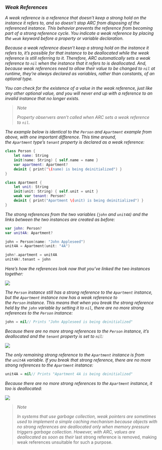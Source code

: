 ### *Weak References*

*A weak reference is a reference that doesn’t keep a strong hold on the instance it refers to, and so doesn’t stop ARC from disposing of the referenced instance. This behavior prevents the reference from becoming part of a strong reference cycle. You indicate a weak reference by placing the `weak` keyword before a property or variable declaration.*

*Because a weak reference doesn’t keep a strong hold on the instance it refers to, it’s possible for that instance to be deallocated while the weak reference is still referring to it. Therefore, ARC automatically sets a weak reference to `nil` when the instance that it refers to is deallocated. And, because weak references need to allow their value to be changed to `nil` at runtime, they’re always declared as variables, rather than constants, of an optional type.*

*You can check for the existence of a value in the weak reference, just like any other optional value, and you will never end up with a reference to an invalid instance that no longer exists.*

> *Note*
> 
> *Property observers aren’t called when ARC sets a weak reference to `nil`.*

*The example below is identical to the `Person` and `Apartment` example from above, with one important difference. This time around, the `Apartment` type’s `tenant` property is declared as a weak reference:*

```swift
class Person {
    let name: String
    init(name: String) { self.name = name }
    var apartment: Apartment?
    deinit { print("\(name) is being deinitialized") }
}

class Apartment {
    let unit: String
    init(unit: String) { self.unit = unit }
    weak var tenant: Person?
    deinit { print("Apartment \(unit) is being deinitialized") }
}
```

*The strong references from the two variables (`john` and `unit4A`) and the links between the two instances are created as before:*

```swift
var john: Person?
var unit4A: Apartment?

john = Person(name: "John Appleseed")
unit4A = Apartment(unit: "4A")

john!.apartment = unit4A
unit4A!.tenant = john
```

*Here’s how the references look now that you’ve linked the two instances together:*

*![](https://docs.swift.org/swift-book/images/weakReference01@2x.png)*

*The `Person` instance still has a strong reference to the `Apartment` instance, but the `Apartment` instance now has a weak reference to the `Person` instance. This means that when you break the strong reference held by the `john` variable by setting it to `nil`, there are no more strong references to the `Person` instance:*

```swift
john = nil// Prints "John Appleseed is being deinitialized"
```

*Because there are no more strong references to the `Person` instance, it’s deallocated and the `tenant` property is set to `nil`:*

*![](https://docs.swift.org/swift-book/images/weakReference02@2x.png)*

*The only remaining strong reference to the `Apartment` instance is from the `unit4A` variable. If you break that strong reference, there are no more strong references to the `Apartment` instance:*

```swift
unit4A = nil// Prints "Apartment 4A is being deinitialized"
```

*Because there are no more strong references to the `Apartment` instance, it too is deallocated:*

*![](https://docs.swift.org/swift-book/images/weakReference03@2x.png)*

> *Note*
> 
> *In systems that use garbage collection, weak pointers are sometimes used to implement a simple caching mechanism because objects with no strong references are deallocated only when memory pressure triggers garbage collection. However, with ARC, values are deallocated as soon as their* last strong reference is removed, making weak references unsuitable for such a purpose.
